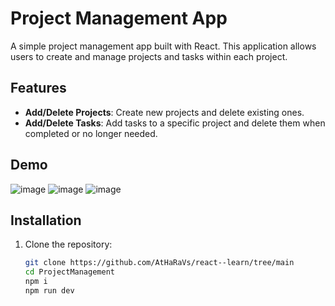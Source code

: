 # Project Management App

A simple project management app built with React. This application allows users to create and manage projects and tasks within each project.

## Features

- **Add/Delete Projects**: Create new projects and delete existing ones.
- **Add/Delete Tasks**: Add tasks to a specific project and delete them when completed or no longer needed.

## Demo
![image](https://github.com/user-attachments/assets/5febed30-9eb2-4917-aba6-3d02d9816640)
![image](https://github.com/user-attachments/assets/d2c32096-08bf-4099-9174-c5e6340b5a5b)
![image](https://github.com/user-attachments/assets/5825169e-d1f4-42aa-a1f6-5dec064ccc89)


## Installation

1. Clone the repository:
   ```bash
   git clone https://github.com/AtHaRaVs/react--learn/tree/main
   cd ProjectManagement
   npm i
   npm run dev

